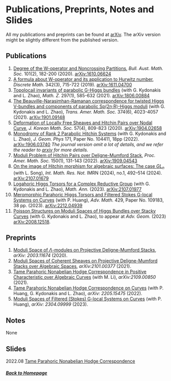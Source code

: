 # Publications, Preprints, Notes and Slides 

All my publications and preprints can be found at [arXiv](http://arxiv.org/a/sun_h_4). The arXiv version might be slightly different from the published version.

## Publications
1. [Degree of the W-operator and Noncrossing Partitions](https://doi.org/10.1017/S0004972719001084), *Bull. Aust. Math. Soc.* 101(2), 182-200 (2020). [arXiv:1610.06624](https://arxiv.org/abs/1610.06624)
2. [A formula about W-operator and its application to Hurwitz number](https://doi.org/10.1016/j.disc.2018.10.038), *Discrete Math.* 342(3), 715-722 (2019). [arXiv:1611.04700](https://arxiv.org/abs/1611.04700)
3. [Topolocail invariants of parabolic G-Higgs bundles](https://doi.org/10.1007/s00209-020-02526-4) (with G. Kydonakis and L. Zhao), *Math. Z.* 297(1), 585-632 (2021). [arXiv:1806.00884](https://arxiv.org/abs/1806.00884)
4. [The Beauville-Narasimhan-Ramanan correspondence for twisted Higgs V-bundles and components of parabolic Sp(2n;R)-Higgs moduli](https://doi.org/10.1090/tran/8284) (with G. Kydonakis and L. Zhao), *Trans. Amer. Math. Soc.* 374(6), 4023-4057 (2021). [arXiv:1901.09148](https://arxiv.org/abs/1901.09148)
5. [Deformation of Locally Free Sheaves and Hitchin Pairs over Nodal Curve](https://doi.org/10.4134/JKMS.j190334), *J. Korean Math. Soc.* 57(4), 809-823 (2020). [arXiv:1904.02658](https://arxiv.org/abs/1904.02658)
6. [Monodromy of Rank 2 Parabolic Hitchin Systems](https://doi.org/10.1016/j.geomphys.2021.104411) (with G. Kydonakis and L. Zhao), *J. Geom. Phys* 171, Paper No. 104411, 18pp (2022). [arXiv:1906.03740](https://arxiv.org/abs/1906.03740) *The journal version omit a lot of details, and we refer the reader to [arxiv](https://arxiv.org/abs/1906.03740) for more details.*
7. [Moduli Problem of Hitchin Pairs over Deligne-Mumford Stack](https://doi.org/10.1090/proc/15663), *Proc. Amer. Math. Soc.* 150(1), 131-143 (2022). [arXiv:1909.04543](https://arxiv.org/abs/1909.04543)
8. [On the image of Hitchin morphism for algebraic surfaces: The case $GL_n$](https://doi.org/10.1093/imrn/rnad043) (with L. Song), *Int. Math. Res. Not.* IMRN (2024), no.1, 492–514 (2024). [arXiv:2107.01679](https://arxiv.org/abs/2107.01679)
9. [Logahoric Higgs Torsors for a Complex Reductive Group](https://doi.org/10.1007/s00208-023-02605-x) (with G. Kydonakis and L. Zhao), *Math. Ann.* (2023). [arXiv:2107.01977](https://arxiv.org/abs/2107.01977)
10. [Meromorphic Parahoric Higgs Torsors and Filtered Stokes G-local Systems on Curves](https://doi.org/10.1016/j.aim.2023.109183) (with P. Huang), *Adv. Math.* 429, Paper No. 109183, 38 pp. (2023). [arXiv:2212.04939](https://arxiv.org/abs/2212.04939)
11. [Poisson Structures on Moduli Spaces of Higgs Bundles over Stacky Curves](https://arxiv.org/abs/2008.12518) (with G. Kydonakis and L. Zhao), to appear at *Adv. Geom.* (2023) [arXiv:2008.12518](https://arxiv.org/abs/2008.12518).


## Preprints
1. [Moduli Space of $\Lambda$-modules on Projective Deligne-Mumford Stacks](https://arxiv.org/abs/2003.11674), *arXiv: 2003.11674* (2020).
2. [Moduli Spaces of Coherent Sheaves on Projective Deligne-Mumford Stacks over Algebraic Spaces](https://arxiv.org/abs/2101.00377), *arXiv:2101.00377* (2021).
3. [Tame Parahoric Nonabelian Hodge Correspondence in Positive Characteristic over Algebraic Curves](https://arxiv.org/abs/2109.00850) (with M. Li), *arXiv:2109.00850* (2021).
4. [Tame Parahoric Nonabelian Hodge Correspondence on Curves](https://arxiv.org/abs/2205.15475) (with P. Huang, G. Kydonakis and L. Zhao), *arXiv: 2205.15475* (2022).
5. [Moduli Spaces of Filtered (Stokes) G-local Systems on Curves](https://arxiv.org/abs/2304.09999) (with P. Huang), *arXiv: 2304.09999* (2023).


## Notes

None

## Slides

2022.08 [Tame Parahoric Nonabelian Hodge Correspondence](notes/tame_parahoric_nonabelian_Hodge_correspondence.pdf)

##### [Back to Homepage](index.md)
